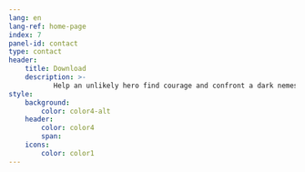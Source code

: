 ```yaml
---
lang: en
lang-ref: home-page
index: 7
panel-id: contact
type: contact
header:
    title: Download
    description: >-
           Help an unlikely hero find courage and confront a dark nemesis to save the forest of Nibel. To play Ori and the Blind Forest, <a href="https://store.steampowered.com/app/261570/Ori_and_the_Blind_Forest/" target="_top">click here</a>
style:
    background:
        color: color4-alt
    header:
        color: color4
        span:
    icons:
        color: color1
---
```

